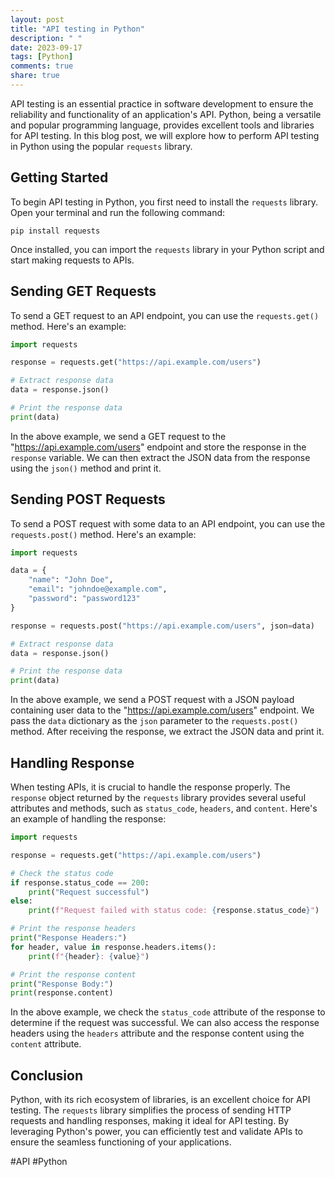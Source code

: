```yaml
---
layout: post
title: "API testing in Python"
description: " "
date: 2023-09-17
tags: [Python]
comments: true
share: true
---
```


API testing is an essential practice in software development to ensure the reliability and functionality of an application's API. Python, being a versatile and popular programming language, provides excellent tools and libraries for API testing. In this blog post, we will explore how to perform API testing in Python using the popular `requests` library.

## Getting Started

To begin API testing in Python, you first need to install the `requests` library. Open your terminal and run the following command:

```shell
pip install requests
```

Once installed, you can import the `requests` library in your Python script and start making requests to APIs.

## Sending GET Requests

To send a GET request to an API endpoint, you can use the `requests.get()` method. Here's an example:

```python
import requests

response = requests.get("https://api.example.com/users")

# Extract response data
data = response.json()

# Print the response data
print(data)
```

In the above example, we send a GET request to the "https://api.example.com/users" endpoint and store the response in the `response` variable. We can then extract the JSON data from the response using the `json()` method and print it.

## Sending POST Requests

To send a POST request with some data to an API endpoint, you can use the `requests.post()` method. Here's an example:

```python
import requests

data = {
    "name": "John Doe",
    "email": "johndoe@example.com",
    "password": "password123"
}

response = requests.post("https://api.example.com/users", json=data)

# Extract response data
data = response.json()

# Print the response data
print(data)
```

In the above example, we send a POST request with a JSON payload containing user data to the "https://api.example.com/users" endpoint. We pass the `data` dictionary as the `json` parameter to the `requests.post()` method. After receiving the response, we extract the JSON data and print it.

## Handling Response

When testing APIs, it is crucial to handle the response properly. The `response` object returned by the `requests` library provides several useful attributes and methods, such as `status_code`, `headers`, and `content`. Here's an example of handling the response:

```python
import requests

response = requests.get("https://api.example.com/users")

# Check the status code
if response.status_code == 200:
    print("Request successful")
else:
    print(f"Request failed with status code: {response.status_code}")

# Print the response headers
print("Response Headers:")
for header, value in response.headers.items():
    print(f"{header}: {value}")

# Print the response content
print("Response Body:")
print(response.content)
```

In the above example, we check the `status_code` attribute of the response to determine if the request was successful. We can also access the response headers using the `headers` attribute and the response content using the `content` attribute.

## Conclusion

Python, with its rich ecosystem of libraries, is an excellent choice for API testing. The `requests` library simplifies the process of sending HTTP requests and handling responses, making it ideal for API testing. By leveraging Python's power, you can efficiently test and validate APIs to ensure the seamless functioning of your applications.

#API #Python